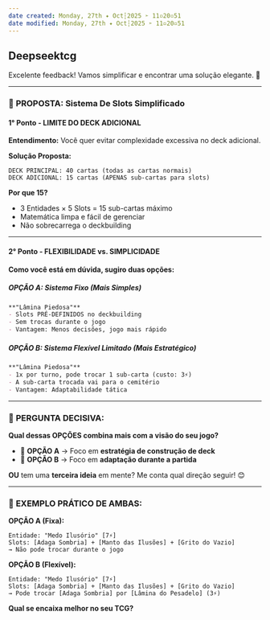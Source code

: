 ```yaml
---
date created: Monday, 27th ✦ Oct┆2025 ➣ 11▫20▫51
date modified: Monday, 27th ✦ Oct┆2025 ➣ 11▫20▫51
---
```


## Deepseektcg
Excelente feedback! Vamos simplificar e encontrar uma solução elegante. 🎯

---

### 🎴 **PROPOSTA: Sistema De Slots Simplificado**

#### **1° Ponto - LIMITE DO DECK ADICIONAL**
**Entendimento:** Você quer evitar complexidade excessiva no deck adicional.

**Solução Proposta:**
```
DECK PRINCIPAL: 40 cartas (todas as cartas normais)
DECK ADICIONAL: 15 cartas (APENAS sub-cartas para slots)
```

**Por que 15?**
- 3 Entidades × 5 Slots = 15 sub-cartas máximo
- Matemática limpa e fácil de gerenciar
- Não sobrecarrega o deckbuilding

---

#### **2° Ponto - FLEXIBILIDADE vs. SIMPLICIDADE**
**Como você está em dúvida, sugiro duas opções:**

##### **OPÇÃO A: Sistema Fixo (Mais Simples)**
```markdown
**"Lâmina Piedosa"**
- Slots PRÉ-DEFINIDOS no deckbuilding
- Sem trocas durante o jogo
- Vantagem: Menos decisões, jogo mais rápido
```

##### **OPÇÃO B: Sistema Flexível Limitado (Mais Estratégico)**
```markdown
**"Lâmina Piedosa"** 
- 1x por turno, pode trocar 1 sub-carta (custo: 3⚡)
- A sub-carta trocada vai para o cemitério
- Vantagem: Adaptabilidade tática
```

---

### 🤔 **PERGUNTA DECISIVA:**

**Qual dessas OPÇÕES combina mais com a visão do seu jogo?**

- 🔹 **OPÇÃO A** → Foco em **estratégia de construção de deck**
- 🔹 **OPÇÃO B** → Foco em **adaptação durante a partida**

**OU** tem uma **terceira ideia** em mente? Me conta qual direção seguir! 😊

---

### 🎯 **EXEMPLO PRÁTICO DE AMBAS:**

**OPÇÃO A (Fixa):**
```
Entidade: "Medo Ilusório" [7⚡]
Slots: [Adaga Sombria] + [Manto das Ilusões] + [Grito do Vazio]
→ Não pode trocar durante o jogo
```

**OPÇÃO B (Flexível):**
```  
Entidade: "Medo Ilusório" [7⚡] 
Slots: [Adaga Sombria] + [Manto das Ilusões] + [Grito do Vazio]
→ Pode trocar [Adaga Sombria] por [Lâmina do Pesadelo] (3⚡)
```

**Qual se encaixa melhor no seu TCG?**